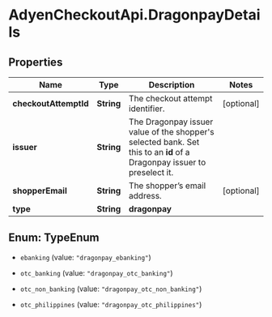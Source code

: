 # AdyenCheckoutApi.DragonpayDetails

## Properties

Name | Type | Description | Notes
------------ | ------------- | ------------- | -------------
**checkoutAttemptId** | **String** | The checkout attempt identifier. | [optional] 
**issuer** | **String** | The Dragonpay issuer value of the shopper&#39;s selected bank. Set this to an **id** of a Dragonpay issuer to preselect it. | 
**shopperEmail** | **String** | The shopper’s email address. | [optional] 
**type** | **String** | **dragonpay** | 



## Enum: TypeEnum


* `ebanking` (value: `"dragonpay_ebanking"`)

* `otc_banking` (value: `"dragonpay_otc_banking"`)

* `otc_non_banking` (value: `"dragonpay_otc_non_banking"`)

* `otc_philippines` (value: `"dragonpay_otc_philippines"`)




